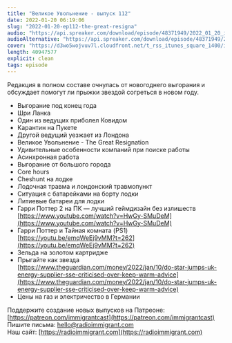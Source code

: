 ```yaml
---
title: "Великое Увольнение - выпуск 112"
date: 2022-01-20 06:19:06
slug: "2022-01-20-ep112-the-great-resigna"
audio: "https://api.spreaker.com/download/episode/48371949/2022_01_20_icast_ep112_the_great_resignation.mp3"
audioAlternative: "https://api.spreaker.com/download/episode/48371949/2022_01_20_icast_ep112_the_great_resignation.mp3"
cover: "https://d3wo5wojvuv7l.cloudfront.net/t_rss_itunes_square_1400/images.spreaker.com/original/3c88e3501d987855236c9f85ae7b600c.jpg"
length: 40947577
explicit: clean
tags: episode
---
```


Редакция в полном составе очнулась от новогоднего выгорания и обсуждает помогут ли прыжки звездой согреться в новом году.  
  
* Выгорание под конец года  
* Шри Ланка  
* Один из ведущих приболел Ковидом  
* Карантин на Пукете  
* Другой ведущий уезжает из Лондона  
* Великое Увольнение - The Great Resignation  
* Удивительные особенности компаний при поиске работы  
* Асинхронная работа  
* Выгорание от большого города  
* Core hours  
* Cheshunt на лодке  
* Лодочная травма и лондонский травмопункт  
* Ситуация с батарейками на борту лодки  
* Литиевые батареи для лодки  
* Гарри Поттер 2 на ПК — лучший геймдизайн без излишеств [https://www.youtube.com/watch?v=HwGy-SMuDeM](https://www.youtube.com/watch?v=HwGy-SMuDeM)  
* Гарри Поттер и Тайная комната (PS1) [https://youtu.be/emqWeEj9vMM?t=262](https://youtu.be/emqWeEj9vMM?t=262)  
* Зельда на золотом картридже  
* Прыгайте как звезда [https://www.theguardian.com/money/2022/jan/10/do-star-jumps-uk-energy-supplier-sse-criticised-over-keep-warm-advice](https://www.theguardian.com/money/2022/jan/10/do-star-jumps-uk-energy-supplier-sse-criticised-over-keep-warm-advice)  
* Цены на газ и электричество в Германии  
  
Поддержите создание новых выпусков на Патреоне: [https://patreon.com/immigrantcast](https://patreon.com/immigrantcast)  
Пишите письма: [hello@radioimmigrant.com](mailto:hello@radioimmigrant.com)  
Наш сайт: [https://radioimmigrant.com](https://radioimmigrant.com)
